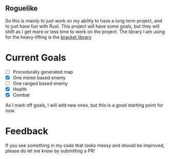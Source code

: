 ## Roguelike

So this is mainly to just work on my ability to have a long term project, and to just have fun with Rust. This project will have some goals, but they will shift as I get more or less time to work on the project. The library I am using for the heavy-lifting is the [bracket library](https://github.com/thebracket/bracket-lib)

# Current Goals
- [ ] Procedurally generated map
- [x] One melee based enemy
- [ ] One ranged based enemy
- [x] Health
- [x] Combat

As I mark off goals, I will add new ones, but this is a good starting point for now.

# Feedback
If you see something in my code that looks messy and should be improved, please do let me know by submitting a PR!
